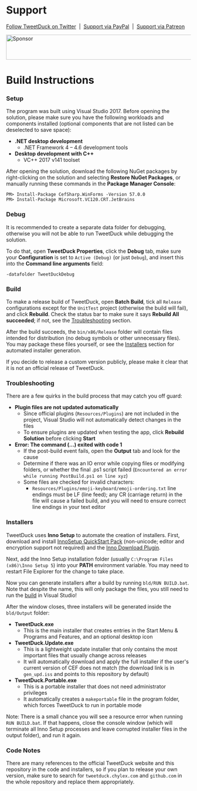# Support

[Follow TweetDuck on Twitter](https://twitter.com/TryTweetDuck) &nbsp;|&nbsp; [Support via PayPal](https://paypal.me/chylex) &nbsp;|&nbsp; [Support via Patreon](https://www.patreon.com/chylex)

<a target='_blank' rel='nofollow' href='https://app.codesponsor.io/link/2W76v7hRmUe7NfaeUKq9K8Wq/chylex/TweetDuck'>
  <img alt='Sponsor' width='888' height='68' src='https://app.codesponsor.io/embed/2W76v7hRmUe7NfaeUKq9K8Wq/chylex/TweetDuck.svg' />
</a>

# Build Instructions

### Setup

The program was built using Visual Studio 2017. Before opening the solution, please make sure you have the following workloads and components installed (optional components that are not listed can be deselected to save space):
* **.NET desktop development**
  * .NET Framework 4 – 4.6 development tools
* **Desktop development with C++**
  * VC++ 2017 v141 toolset

After opening the solution, download the following NuGet packages by right-clicking on the solution and selecting **Restore NuGet Packages**, or manually running these commands in the **Package Manager Console**:
```
PM> Install-Package CefSharp.WinForms -Version 57.0.0
PM> Install-Package Microsoft.VC120.CRT.JetBrains
```

### Debug

It is recommended to create a separate data folder for debugging, otherwise you will not be able to run TweetDuck while debugging the solution.

To do that, open **TweetDuck Properties**, click the **Debug** tab, make sure your **Configuration** is set to `Active (Debug)` (or just `Debug`), and insert this into the **Command line arguments** field:
```
-datafolder TweetDuckDebug
```

### Build

To make a release build of TweetDuck, open **Batch Build**, tick all `Release` configurations except for the `UnitTest` project (otherwise the build will fail), and click **Rebuild**. Check the status bar to make sure it says **Rebuild All succeeded**; if not, see the [Troubleshooting](#troubleshooting) section.

After the build succeeds, the `bin/x86/Release` folder will contain files intended for distribution (no debug symbols or other unnecessary files). You may package these files yourself, or see the [Installers](#installers) section for automated installer generation.

If you decide to release a custom version publicly, please make it clear that it is not an official release of TweetDuck.

### Troubleshooting

There are a few quirks in the build process that may catch you off guard:

- **Plugin files are not updated automatically**
  - Since official plugins (`Resources/Plugins`) are not included in the project, Visual Studio will not automatically detect changes in the files
  - To ensure plugins are updated when testing the app, click **Rebuild Solution** before clicking **Start**
- **Error: The command (...) exited with code 1**
  - If the post-build event fails, open the **Output** tab and look for the cause
  - Determine if there was an IO error while copying files or modifying folders, or whether the final .ps1 script failed (`Encountered an error while running PostBuild.ps1 on line xyz`)
  - Some files are checked for invalid characters:
    - `Resources/Plugins/emoji-keyboard/emoji-ordering.txt` line endings must be LF (line feed); any CR (carriage return) in the file will cause a failed build, and you will need to ensure correct line endings in your text editor

### Installers

TweetDuck uses **Inno Setup** to automate the creation of installers. First, download and install [InnoSetup QuickStart Pack](http://www.jrsoftware.org/isdl.php) (non-unicode; editor and encryption support not required) and the [Inno Download Plugin](https://code.google.com/archive/p/inno-download-plugin).

Next, add the Inno Setup installation folder (usually `C:\Program Files (x86)\Inno Setup 5`) into your **PATH** environment variable. You may need to restart File Explorer for the change to take place.

Now you can generate installers after a build by running `bld/RUN BUILD.bat`. Note that despite the name, this will only package the files, you still need to run the [build](#build) in Visual Studio!

After the window closes, three installers will be generated inside the `bld/Output` folder:
* **TweetDuck.exe**
  * This is the main installer that creates entries in the Start Menu & Programs and Features, and an optional desktop icon
* **TweetDuck.Update.exe**
  * This is a lightweight update installer that only contains the most important files that usually change across releases
  * It will automatically download and apply the full installer if the user's current version of CEF does not match (the download link is in `gen_upd.iss` and points to this repository by default)
* **TweetDuck.Portable.exe**
  * This is a portable installer that does not need administrator privileges
  * It automatically creates a `makeportable` file in the program folder, which forces TweetDuck to run in portable mode

Note: There is a small chance you will see a resource error when running `RUN BUILD.bat`. If that happens, close the console window (which will terminate all Inno Setup processes and leave corrupted installer files in the output folder), and run it again.

### Code Notes

There are many references to the official TweetDuck website and this repository in the code and installers, so if you plan to release your own version, make sure to search for `tweetduck.chylex.com` and `github.com` in the whole repository and replace them appropriately.
